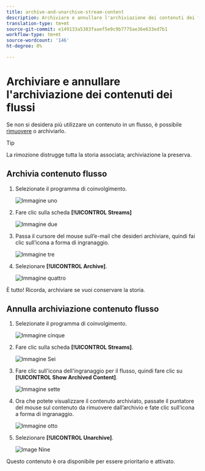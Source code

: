 ```yaml
---
title: archive-and-unarchive-stream-content
description: Archiviare e annullare l'archiviazione dei contenuti dei flussi
translation-type: tm+mt
source-git-commit: e149133a5383faaef5e9c9b7775ae36e633ed7b1
workflow-type: tm+mt
source-wordcount: '146'
ht-degree: 0%

---
```



# Archiviare e annullare l&#39;archiviazione dei contenuti dei flussi

Se non si desidera più utilizzare un contenuto in un flusso, è possibile [rimuovere](/help/sky/remove-stream-content.md) o archiviarlo.

>[!TIP]
>
>La rimozione distrugge tutta la storia associata; archiviazione
>la preserva.

## Archivia contenuto flusso

1. Selezionate il programma di coinvolgimento.

   ![Immagine uno](/help/sky/assets/engagement-programs/archive-and-unarchive-stream-content/archive-and-unarchive-stream-content-1.png)

1. Fare clic sulla scheda **[!UICONTROL Streams]**

   ![Immagine due](/help/sky/assets/engagement-programs/archive-and-unarchive-stream-content/archive-and-unarchive-stream-content-2.png)

1. Passa il cursore del mouse sull’e-mail che desideri archiviare, quindi fai clic sull’icona a forma di ingranaggio.

   ![Immagine tre](/help/sky/assets/engagement-programs/archive-and-unarchive-stream-content/archive-and-unarchive-stream-content-3.png)

1. Selezionare **[!UICONTROL Archive]**.

   ![Immagine quattro](/help/sky/assets/engagement-programs/archive-and-unarchive-stream-content/archive-and-unarchive-stream-content-4.png)

È tutto! Ricorda, archiviare se vuoi conservare la storia.

## Annulla archiviazione contenuto flusso

1. Selezionate il programma di coinvolgimento.

   ![Immagine cinque](/help/sky/assets/engagement-programs/archive-and-unarchive-stream-content/archive-and-unarchive-stream-content-5.png)

1. Fare clic sulla scheda **[!UICONTROL Streams]**.

   ![Immagine Sei](/help/sky/assets/engagement-programs/archive-and-unarchive-stream-content/archive-and-unarchive-stream-content-6.png)

1. Fare clic sull&#39;icona dell&#39;ingranaggio per il flusso, quindi fare clic su **[!UICONTROL Show Archived Content]**.

   ![Immagine sette](/help/sky/assets/engagement-programs/archive-and-unarchive-stream-content/archive-and-unarchive-stream-content-7.png)

1. Ora che potete visualizzare il contenuto archiviato, passate il puntatore del mouse sul contenuto da rimuovere dall’archivio e fate clic sull’icona a forma di ingranaggio.

   ![Immagine otto](/help/sky/assets/engagement-programs/archive-and-unarchive-stream-content/archive-and-unarchive-stream-content-8.png)

1. Selezionare **[!UICONTROL Unarchive]**.

   ![Image Nine](/help/sky/assets/engagement-programs/archive-and-unarchive-stream-content/archive-and-unarchive-stream-content-9.png)

Questo contenuto è ora disponibile per essere prioritario e attivato.
